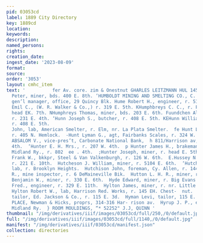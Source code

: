 ```yaml
---
pid: 03053cd
label: 1889 City Directory
key: 1889cd
location: 
keywords: 
description: 
named_persons: 
rights: 
creation_date: 
ingest_date: '2023-08-09'
format: 
source: 
order: '3053'
layout: cmhc_item
text: '          fer Av. core. zim & Onestnut GHARLES LEITZMANN HUL 145 HYR  Rtiulme
  Peter, miner, bds. 400 E. 8th. ‘HUMBOLDT MINING AND SMELTING CO., C. G. Arnold,
  gen’l manager, office, 29 Quincy Blk. Hume Robert H., engineer, r. 512 E. 6th. umoller
  Emil C., (W. R. Walker & Co.,) r. 319 E. 5th. KHumphbreys C. C., r. Fryer Hill,
  head EK. 7th. NHumphreys Thomas, miner, bds. 203 E. 6th. Fuundchen Albert, timberman,
  r. 231 E. 4th. ‘Hunn Joseph S., butcher, r. 408 E. 5th. KEHunn William, butcher,
  r. 408 E. 5th.                                                                               .Hunt
  John, lab, American Smelter, r. Elm, nr. La Plata Smelter.  fe Hunt Lorenz, mining,
  r. 405 N. Hemlock.  -Hunt Lyman G., agt, Fairbanks Scales, r. 324 W. Elm.  HUNTER
  ABSALOM V., vice-pres’t, Carbonate National Bank,  h 811/Harrison av, r. 120 W.
  4th.  ‘Hunter E. H. Mrs., r. 207 W. 4th.  p Hunter James H., brakeman, Colorado
  Midland Ry., r. 802  ee . 4th.  ;Hunter Joseph, miner, r. head E. 5th.  if Hurd
  Frank W., bkkpr, Steel & Van Valkenburgh, r. 126 W. 6th.  E.Hussey N. L. C., teamster,
  r. 221 E. 10th.  Hutcheson J. William, miner, r. 5104 E. 6th.  ‘Hutchinson Mark,
  lab, r. Brooklyn Heights.  Hutchison John, foreman, Cy. Allen, r. 144 W. 4th.  Hutchison
  R., mine inspector, r. 6 DeMaineville Bik.  Hutton L. H. R., miner, r. 222 E. 3d,  Hyde
  Benjamin W., miner, r. 330 E. 6th.  Hyde Edward, miner, r. Big Evans Gulch.  Hyde
  Fred., engineer, r. 329 E. 11th.  Hylton James, miner, r. nr. Little Pittsburg Mine.  :
  Hylton Robert W., lab, Harrison Red. Works, r. 145 EH. Chest-  nut.  tf Hyman Harry,
  tailor, Ed. Jackson & Co., r. 115 E. 3d.  Hyman Levi, tailor, 115 E. 3d.  ‘ HYMAN’S
  PLACE, Newman & Hicks, proprs, 314-316 Har- rison av.  Hyrup J. P., engineer, Colorado
  Midland Ry.  } ROOM MOULDINGS, “* 52252" J.J, QUINN '
thumbnail: "/img/derivatives/iiif/images/03053cd/full/250,/0/default.jpg"
full: "/img/derivatives/iiif/images/03053cd/full/1140,/0/default.jpg"
manifest: "/img/derivatives/iiif/03053cd/manifest.json"
collection: directories
---
```

